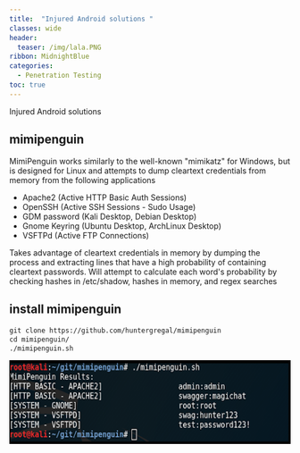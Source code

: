 ```yaml
---
title:  "Injured Android solutions "
classes: wide
header:
  teaser: /img/lala.PNG
ribbon: MidnightBlue
categories:
  - Penetration Testing 
toc: true
---
```


Injured Android solutions

## mimipenguin 

MimiPenguin works similarly to the well-known "mimikatz" for Windows, but is designed for Linux and attempts to dump cleartext credentials from memory from the following applications

* Apache2 (Active HTTP Basic Auth Sessions)
* OpenSSH (Active SSH Sessions - Sudo Usage)
* GDM password (Kali Desktop, Debian Desktop)
* Gnome Keyring (Ubuntu Desktop, ArchLinux Desktop)
* VSFTPd (Active FTP Connections)


Takes advantage of cleartext credentials in memory by dumping the process and extracting lines that have a high probability of containing cleartext passwords. Will attempt to calculate each word's probability by checking hashes in /etc/shadow, hashes in memory, and regex searches 


## install mimipenguin

```
git clone https://github.com/huntergregal/mimipenguin
cd mimipenguin/
./mimipenguin.sh 
```

 <img src="/img/88.png" alt="Getting-gz" width="800" height="150"> 


